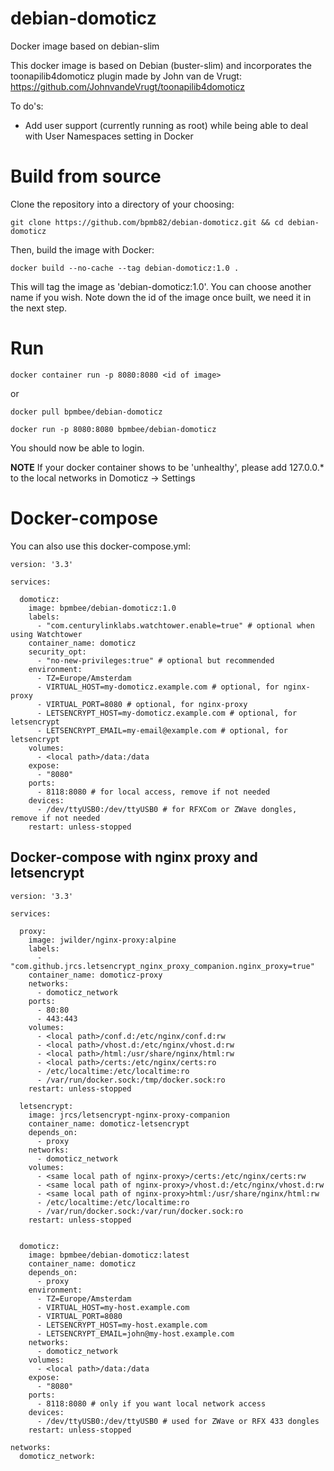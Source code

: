 # debian-domoticz
Docker image based on debian-slim

This docker image is based on Debian (buster-slim) and incorporates the toonapilib4domoticz plugin made by John van de Vrugt: https://github.com/JohnvandeVrugt/toonapilib4domoticz

To do's:

* Add user support (currently running as root) while being able to deal with User Namespaces setting in Docker

# Build from source

Clone the repository into a directory of your choosing:

`git clone https://github.com/bpmb82/debian-domoticz.git && cd debian-domoticz`

Then, build the image with Docker:

`docker build --no-cache --tag debian-domoticz:1.0 .`

This will tag the image as 'debian-domoticz:1.0'. You can choose another name if you wish.
Note down the id of the image once built, we need it in the next step.

# Run

`docker container run -p 8080:8080 <id of image>`

or

`docker pull bpmbee/debian-domoticz`

`docker run -p 8080:8080 bpmbee/debian-domoticz`

You should now be able to login.

**NOTE**
If your docker container shows to be 'unhealthy', please add 127.0.0.* to the local networks in Domoticz -> Settings

# Docker-compose

You can also use this docker-compose.yml:

```
version: '3.3'

services:

  domoticz:
    image: bpmbee/debian-domoticz:1.0
    labels:
      - "com.centurylinklabs.watchtower.enable=true" # optional when using Watchtower
    container_name: domoticz
    security_opt:
      - "no-new-privileges:true" # optional but recommended
    environment:
      - TZ=Europe/Amsterdam
      - VIRTUAL_HOST=my-domoticz.example.com # optional, for nginx-proxy
      - VIRTUAL_PORT=8080 # optional, for nginx-proxy
      - LETSENCRYPT_HOST=my-domoticz.example.com # optional, for letsencrypt
      - LETSENCRYPT_EMAIL=my-email@example.com # optional, for letsencrypt
    volumes:
      - <local path>/data:/data
    expose:
      - "8080"
    ports:
      - 8118:8080 # for local access, remove if not needed
    devices:
      - /dev/ttyUSB0:/dev/ttyUSB0 # for RFXCom or ZWave dongles, remove if not needed
    restart: unless-stopped
```

## Docker-compose with nginx proxy and letsencrypt

```
version: '3.3'

services:

  proxy:
    image: jwilder/nginx-proxy:alpine
    labels:
      - "com.github.jrcs.letsencrypt_nginx_proxy_companion.nginx_proxy=true"
    container_name: domoticz-proxy
    networks:
      - domoticz_network
    ports:
      - 80:80
      - 443:443
    volumes:
      - <local path>/conf.d:/etc/nginx/conf.d:rw
      - <local path>/vhost.d:/etc/nginx/vhost.d:rw
      - <local path>/html:/usr/share/nginx/html:rw
      - <local path>/certs:/etc/nginx/certs:ro
      - /etc/localtime:/etc/localtime:ro
      - /var/run/docker.sock:/tmp/docker.sock:ro
    restart: unless-stopped

  letsencrypt:
    image: jrcs/letsencrypt-nginx-proxy-companion
    container_name: domoticz-letsencrypt
    depends_on:
      - proxy
    networks:
      - domoticz_network
    volumes:
      - <same local path of nginx-proxy>/certs:/etc/nginx/certs:rw
      - <same local path of nginx-proxy>/vhost.d:/etc/nginx/vhost.d:rw
      - <same local path of nginx-proxy>html:/usr/share/nginx/html:rw
      - /etc/localtime:/etc/localtime:ro
      - /var/run/docker.sock:/var/run/docker.sock:ro
    restart: unless-stopped


  domoticz:
    image: bpmbee/debian-domoticz:latest
    container_name: domoticz
    depends_on:
      - proxy
    environment:
      - TZ=Europe/Amsterdam
      - VIRTUAL_HOST=my-host.example.com
      - VIRTUAL_PORT=8080
      - LETSENCRYPT_HOST=my-host.example.com
      - LETSENCRYPT_EMAIL=john@my-host.example.com
    networks:
      - domoticz_network
    volumes:
      - <local path>/data:/data
    expose:
      - "8080"
    ports:
      - 8118:8080 # only if you want local network access
    devices:
      - /dev/ttyUSB0:/dev/ttyUSB0 # used for ZWave or RFX 433 dongles
    restart: unless-stopped

networks:
  domoticz_network:
```
